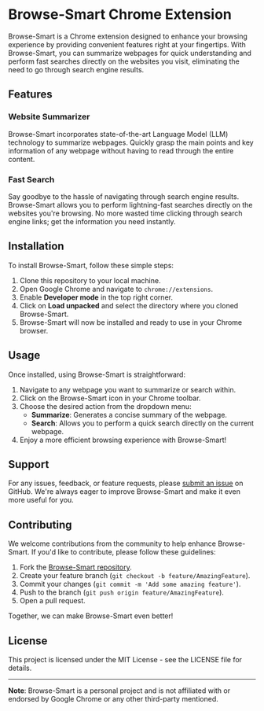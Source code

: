 
# Browse-Smart Chrome Extension

Browse-Smart is a Chrome extension designed to enhance your browsing experience by providing convenient features right at your fingertips. With Browse-Smart, you can summarize webpages for quick understanding and perform fast searches directly on the websites you visit, eliminating the need to go through search engine results.

## Features

### Website Summarizer

Browse-Smart incorporates state-of-the-art Language Model (LLM) technology to summarize webpages. Quickly grasp the main points and key information of any webpage without having to read through the entire content.

### Fast Search

Say goodbye to the hassle of navigating through search engine results. Browse-Smart allows you to perform lightning-fast searches directly on the websites you're browsing. No more wasted time clicking through search engine links; get the information you need instantly.

## Installation

To install Browse-Smart, follow these simple steps:

1.  Clone this repository to your local machine.
2.  Open Google Chrome and navigate to `chrome://extensions`.
3.  Enable **Developer mode** in the top right corner.
4.  Click on **Load unpacked** and select the directory where you cloned Browse-Smart.
5.  Browse-Smart will now be installed and ready to use in your Chrome browser.

## Usage

Once installed, using Browse-Smart is straightforward:

1.  Navigate to any webpage you want to summarize or search within.
2.  Click on the Browse-Smart icon in your Chrome toolbar.
3.  Choose the desired action from the dropdown menu:
    -   **Summarize**: Generates a concise summary of the webpage.
    -   **Search**: Allows you to perform a quick search directly on the current webpage.
4.  Enjoy a more efficient browsing experience with Browse-Smart!

## Support

For any issues, feedback, or feature requests, please [submit an issue](https://github.com/yourusername/browse-smart/issues) on GitHub. We're always eager to improve Browse-Smart and make it even more useful for you.

## Contributing

We welcome contributions from the community to help enhance Browse-Smart. If you'd like to contribute, please follow these guidelines:

1.  Fork the [Browse-Smart repository](https://github.com/VRtheKing/Browse-Smart).
2.  Create your feature branch (`git checkout -b feature/AmazingFeature`).
3.  Commit your changes (`git commit -m 'Add some amazing feature'`).
4.  Push to the branch (`git push origin feature/AmazingFeature`).
5.  Open a pull request.

Together, we can make Browse-Smart even better!

## License

This project is licensed under the MIT License - see the LICENSE file for details.

----------

**Note**: Browse-Smart is a personal project and is not affiliated with or endorsed by Google Chrome or any other third-party mentioned.